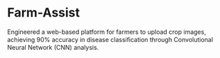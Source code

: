 # Farm-Assist
Engineered a web-based platform for farmers to upload crop images, achieving 90% accuracy in disease classiﬁcation through Convolutional Neural Network (CNN) analysis.
